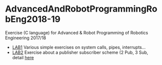 # AdvancedAndRobotProgrammingRobEng2018-19
Exercise (C language) for Advanced &amp; Robot Programming of Robotics Engineering 2017/18

* [LAB1](https://github.com/torydebra/MachineLearningRobEng2018-19/tree/master/Lab1) Various simple exercises on system   calls, pipes, interrupts... 
* [LAB2](https://github.com/torydebra/MachineLearningRobEng2018-19/tree/master/Lab2) Exercise about a publisher subscriber scheme (2 Pub, 3 Sub, detail [here](https://github.com/torydebra/AdvancedAndRobotProgrammingRobEng2018-19/blob/master/Lab2/lab2Text.pdf)
